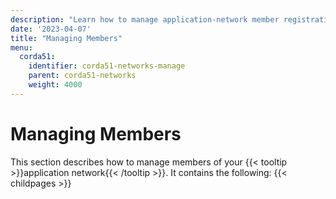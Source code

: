 ```yaml
---
description: "Learn how to manage application-network member registrations and update group parameters."
date: '2023-04-07'
title: "Managing Members"
menu:
  corda51:
    identifier: corda51-networks-manage
    parent: corda51-networks
    weight: 4000
---
```

# Managing Members

This section describes how to manage members of your {{< tooltip >}}application network{{< /tooltip >}}. It contains the following:
{{< childpages >}}
